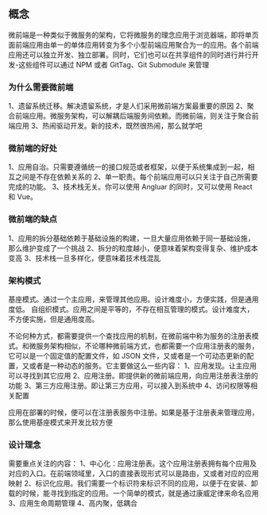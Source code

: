 ## 概念

微前端是一种类似于微服务的架构，它将微服务的理念应用于浏览器端，即将单页面前端应用由单一的单体应用转变为多个小型前端应用聚合为一的应用。各个前端应用还可以独立开发、独立部署。同时，它们也可以在共享组件的同时进行并行开发-这些组件可以通过 NPM 或者 GitTag、Git Submodule 来管理

### 为什么需要微前端

1、遗留系统迁移。解决遗留系统，才是人们采用微前端方案最重要的原因
2、聚合前端应用。微服务架构，可以解耦后端服务间依赖。而微前端，则关注于聚合前端应用
3、热闹驱动开发。新的技术，既然很热闹，那么就学吧

### 微前端的好处

1、应用自治。只需要遵循统一的接口规范或者框架，以便于系统集成到一起，相互之间是不存在依赖关系的
2、单一职责。每个前端应用可以只关注于自己所需要完成的功能。
3、技术栈无关。你可以使用 Angluar 的同时，又可以使用 React 和 Vue。

### 微前端的缺点

1、应用的拆分基础依赖于基础设施的构建，一旦大量应用依赖于同一基础设施，那么维护变成了一个挑战
2、拆分的粒度越小，便意味着架构变得复杂、维护成本变高
3、技术栈一旦多样化，便意味着技术栈混乱

### 架构模式

基座模式。通过一个主应用，来管理其他应用。设计难度小，方便实践，但是通用度低。
自组织模式。应用之间是平等的，不存在相互管理的模式。设计难度大，不方便实施，但是通用度高。

不论何种方式，都需要提供一个查找应用的机制，在微前端中称为服务的注册表模式。和微服务架构相似，不论哪种微前端方式，也都需要一个应用注册表的服务，它可以是一个固定值的配置文件，如 JSON 文件，又或者是一个可动态更新的配置，又或者是一种动态的服务。它主要做这么一些内容：
1、应用发现。让主应用可以寻找到其它应用
2、应用注册。即提供新的微前端应用，向应用注册表注册的功能
3、第三方应用注册。即让第三方应用，可以接入到系统中
4、访问权限等相关配置

应用在部署的时候，便可以在注册表服务中注册。如果是基于注册表来管理应用，那么使用基座模式来开发比较方便

### 设计理念

需要重点关注的内容：
1、中心化：应用注册表。这个应用注册表拥有每个应用及对应的入口。在前端领域里，入口的直接表现形式可以是路由，又或者对应的应用映射
2、标识化应用。我们需要一个标识符来标识不同的应用，以便于在安装、卸载的时候，能寻找到指定的应用。一个简单的模式，就是通过康威定律来命名应用
3、应用生命周期管理
4、高内聚，低耦合
